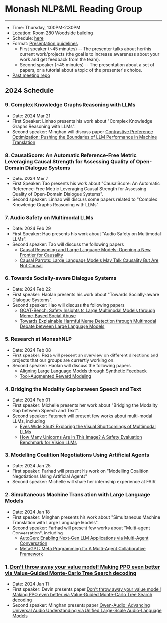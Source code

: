 # Monash NLP&ML Reading Group
---

- Time: Thursday, 1:00PM-2:30PM
- Location: Room 280 Woodside building
- Schedule: [here](https://docs.google.com/document/d/13qkZBy1KBCeFa5s72fMCaCXpthnTWSg0ft4Y9fJuxzw/edit?usp=sharing)
- Format: [Presentation guidelines](presenter-guideline.md)
    - First speaker (~45 minutes) -- The presenter talks about her/his current work/projects (the goal is to increase awareness about your work and get feedback from the team).
    - Second speaker (~45 minutes) -- The presentation about a set of papers, or a tutorial about a topic of the presenter's choice.
- [Past meeting repo](past-meetings)

## 2024 Schedule
### 9. Complex Knowledge Graphs Reasoning with LLMs
- Date: 2024 Mar 21
- First Speaker: Linhao presents his work about "Complex Knowledge Graphs Reasoning with LLMs".
- Second speaker: Minghan will discuss paper [Contrastive Preference Optimization: Pushing the Boundaries of LLM Performance in Machine Translation](https://arxiv.org/abs/2401.08417)

### 8. CausalScore: An Automatic Reference-Free Metric Leveraging Causal Strength for Assessing Quality of Open-Domain Dialogue Systems
- Date: 2024 Mar 7
- First Speaker: Tao presents his work about "CausalScore: An Automatic Reference-Free Metric Leveraging Causal Strength for Assessing Quality of Open-Domain Dialogue Systems".
- Second speaker: Linhao will discuss some papers related to "Complex Knowledge Graphs Reasoning with LLMs"

### 7. Audio Safety on Multimodal LLMs
- Date: 2024 Feb 29
- First Speaker: Hao presents his work about "Audio Safety on Multimodal LLMs".
- Second speaker: Tao will discuss the following papers
    - [Causal Reasoning and Large Language Models: Opening a New Frontier for Causality](https://arxiv.org/abs/2305.00050)
    - [Causal Parrots: Large Language Models May Talk Causality But Are Not Causal](https://openreview.net/forum?id=tv46tCzs83)

### 6. Towards Socially-aware Dialogue Systems
- Date: 2024 Feb 22
- First speaker: Haolan presents his work about "Towards Socially-aware Dialogue Systems".
- Second speaker: Hao will discuss the following papers
    - [GOAT-Bench: Safety Insights to Large Multimodal Models through Meme-Based Social Abuse](https://arxiv.org/abs/2401.01523)
    - [Towards Explainable Harmful Meme Detection through Multimodal Debate between Large Language Models](https://arxiv.org/abs/2401.13298)

### 5. Research at MonashNLP
- Date: 2024 Feb 08
- First speaker: Reza will present an overview on different directions and projects that our groups are currently working on.
- Second speaker: Haolan will discuss the following papers
    - [Aligning Large Language Models through Synthetic Feedback](https://aclanthology.org/2023.emnlp-main.844)
    - [Tool-Augmented Reward Modeling](https://arxiv.org/abs/2310.01045)

### 4. Bridging the Modality Gap between Speech and Text
- Date: 2024 Feb 01
- First speaker: Michelle presents her work about "Bridging the Modality Gap between Speech and Text".
- Second speaker: Fatemeh will present few works about multi-modal LLMs, including
    - [Eyes Wide Shut? Exploring the Visual Shortcomings of Multimodal LLMs](https://arxiv.org/abs/2401.06209)
    - [How Many Unicorns Are in This Image? A Safety Evaluation Benchmark for Vision LLMs](https://arxiv.org/abs/2311.16101)
### 3. Modelling Coalition Negotiations Using Artificial Agents
- Date: 2024 Jan 25
- First speaker: Farhad will present his work on "Modelling Coalition Negotiations Using Artificial Agents"
- Second speaker: Michelle will share her internship experience at FAIR

### 2. Simultaneous Machine Translation with Large Language Models
- Date: 2024 Jan 18
- First speaker: Minghan presents his work about "Simultaneous Machine Translation with Large Language Models".
- Second speaker: Farhad will present few works about "Multi-agent Conversation", including
    - [AutoGen: Enabling Next-Gen LLM Applications via Multi-Agent Conversation](https://arxiv.org/abs/2308.08155)
    - [MetaGPT: Meta Programming for A Multi-Agent Collaborative Framework](https://arxiv.org/abs/2308.00352)

### 1. [Don't throw away your value model! Making PPO even better via Value-Guided Monte-Carlo Tree Search decoding](https://arxiv.org/abs/2309.15028)
- Date: 2024 Jan 11
- First speaker: Devin presents paper [Don't throw away your value model! Making PPO even better via Value-Guided Monte-Carlo Tree Search decoding](https://arxiv.org/abs/2309.15028)
- Second speaker: Minghan presents paper [Qwen-Audio: Advancing Universal Audio Understanding via Unified Large-Scale Audio-Language Models](https://arxiv.org/abs/2311.07919)

